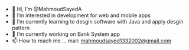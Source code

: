 - 👋 Hi, I’m @MahmoudSayedA
- 👀 I’m interested in development for web and mobile apps
- 🌱 I’m currently learning to desgin software with Java and apply desgin pattern
- 🔧 I’m currently working on Bank System app
- 📫 How to reach me ... mail: mahmoudsayed1332002@gmail.com

<!---
MahmoudSayedA/MahmoudSayedA is a ✨ special ✨ repository because its `README.md` (this file) appears on your GitHub profile.
You can click the Preview link to take a look at your changes.
--->
